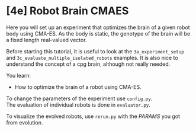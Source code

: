 # [4e] Robot Brain CMAES

Here you will set up an experiment that optimizes the brain of a given robot body using CMA-ES.
As the body is static, the genotype of the brain will be a fixed length real-valued vector.

Before starting this tutorial, it is useful to look at the `3a_experiment_setup` and `3c_evaluate_multiple_isolated_robots` examples.
It is also nice to understand the concept of a cpg brain, although not really needed.

You learn:

- How to optimize the brain of a robot using CMA-ES.

To change the parameters of the experiment use `config.py`.<br/>
The evaluation of individual robots is done in `evaluator.py`.<br/>

To visualize the evolved robots, use `rerun.py` with the *PARAMS* you got from evolution.
